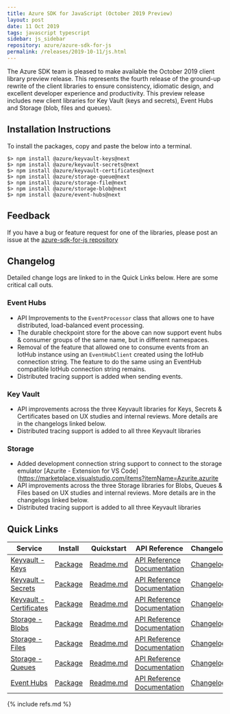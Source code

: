 ```yaml
---
title: Azure SDK for JavaScript (October 2019 Preview)
layout: post
date: 11 Oct 2019
tags: javascript typescript
sidebar: js_sidebar
repository: azure/azure-sdk-for-js
permalink: /releases/2019-10-11/js.html
---
```


The Azure SDK team is pleased to make available the October 2019 client library preview release. This represents the fourth release of the ground-up rewrite of the client libraries to ensure consistency, idiomatic design, and excellent developer experience and productivity. This preview release includes new client libraries for Key Vault (keys and secrets), Event Hubs and Storage (blob, files and queues).

## Installation Instructions
To install the packages, copy and paste the below into a terminal.
  
    $> npm install @azure/keyvault-keys@next
    $> npm install @azure/keyvault-secrets@next
    $> npm install @azure/keyvault-certificates@next
    $> npm install @azure/storage-queue@next
    $> npm install @azure/storage-file@next
    $> npm install @azure/storage-blob@next
    $> npm install @azure/event-hubs@next

## Feedback
If you have a bug or feature request for one of the libraries, please post an issue at the [azure-sdk-for-js repository](https://github.com/azure/azure-sdk-for-js/issues)

## Changelog
Detailed change logs are linked to in the Quick Links below. Here are some critical call outs.

### Event Hubs
-	API Improvements to the `EventProcessor` class that allows one to have distributed, load-balanced event processing.
- The durable checkpoint store for the above can now support event hubs & consumer groups of the same name, but in different namespaces.
- Removal of the feature that allowed one to consume events from an IotHub instance using an `EventHubClient` created using
the IotHub connection string. The feature to do the same using an EventHub compatible IotHub connection string remains.
- Distributed tracing support is added when sending events.

### Key Vault
- API improvements across the three Keyvault libraries for Keys, Secrets & Certificates based on UX studies and internal reviews.
More details are in the changelogs linked below.
- Distributed tracing support is added to all three Keyvault libraries

### Storage
- Added development connection string support to connect to the storage emulator [Azurite - Extension for VS Code](https://marketplace.visualstudio.com/items?itemName=Azurite.azurite
- API improvements across the three Storage libraries for Blobs, Queues & Files based on UX studies and internal reviews.
More details are in the changelogs linked below.
- Distributed tracing support is added to all three Keyvault libraries

## Quick Links

| Service  | Install | Quickstart |  API Reference | Changelog | Samples |
| -- | -- | -- | -- | -- | -- |
| [Keyvault - Keys](https://azure.microsoft.com/en-us/services/key-vault/) | [Package](https://www.npmjs.com/package/@azure/keyvault-keys/v/next) | [Readme.md](https://github.com/Azure/azure-sdk-for-js/tree/master/sdk/keyvault/keyvault-keys) | [API Reference Documentation](https://azure.github.io/azure-sdk-for-js/keyvault-keys) | [Changelog](https://github.com/Azure/azure-sdk-for-js/releases/tag/%40azure%2Fkeyvault-keys_4.0.0-preview.8)  | [Samples](https://github.com/Azure/azure-sdk-for-js/tree/master/sdk/keyvault/keyvault-keys/samples) |
| [Keyvault - Secrets](https://azure.microsoft.com/en-us/services/key-vault/) | [Package](https://www.npmjs.com/package/@azure/keyvault-secrets/v/next) | [Readme.md](https://github.com/Azure/azure-sdk-for-js/tree/master/sdk/keyvault/keyvault-secrets) | [API Reference Documentation](https://azure.github.io/azure-sdk-for-js/keyvault-secrets) | [Changelog](https://github.com/Azure/azure-sdk-for-js/releases/tag/%40azure%2Fkeyvault-secrets_4.0.0-preview.8) | [Samples](https://github.com/Azure/azure-sdk-for-js/tree/master/sdk/keyvault/keyvault-secrets/samples) |
| [Keyvault - Certificates](https://azure.microsoft.com/en-us/services/key-vault/) | [Package](https://www.npmjs.com/package/@azure/keyvault-certificates/v/next) | [Readme.md](https://github.com/Azure/azure-sdk-for-js/tree/master/sdk/keyvault/keyvault-certificates) | [API Reference Documentation](https://azure.github.io/azure-sdk-for-js/keyvault-certificates) | [Changelog](https://github.com/Azure/azure-sdk-for-js/releases/tag/%40azure%2Fkeyvault-certificates_4.0.0-preview.8)  | [Samples](https://github.com/Azure/azure-sdk-for-js/tree/master/sdk/keyvault/keyvault-certificates/samples) |
| [Storage - Blobs](https://docs.microsoft.com/en-us/azure/storage/blobs/storage-blobs-overview) | [Package](https://www.npmjs.com/package/@azure/storage-blob/v/next) | [Readme.md](https://github.com/Azure/azure-sdk-for-js/tree/feature/storage/sdk/storage/storage-blob) | [API Reference Documentation](https://azure.github.io/azure-sdk-for-js/storage-blob/index.html) | [Changelog](https://github.com/Azure/azure-sdk-for-js/releases/tag/%40azure%2Fstorage-blob_12.0.0-preview.4) | [Samples](https://github.com/Azure/azure-sdk-for-js/tree/feature/storage/sdk/storage/storage-blob/samples) |
| [Storage - Files](https://docs.microsoft.com/en-us/azure/storage/files/storage-files-introduction) | [Package](https://www.npmjs.com/package/@azure/storage-file/v/next) | [Readme.md](https://github.com/Azure/azure-sdk-for-js/tree/feature/storage/sdk/storage/storage-file) | [API Reference Documentation](https://azure.github.io/azure-sdk-for-js/storage-file/index.html) | [Changelog](https://github.com/Azure/azure-sdk-for-js/releases/tag/%40azure%2Fstorage-file_12.0.0-preview.4) | [Samples](https://github.com/Azure/azure-sdk-for-js/tree/feature/storage/sdk/storage/storage-blob/samples) |
| [Storage - Queues](https://docs.microsoft.com/en-us/azure/storage/queues/storage-dotnet-how-to-use-queues) | [Package](https://www.npmjs.com/package/@azure/storage-queue/v/next) | [Readme.md](https://github.com/Azure/azure-sdk-for-js/tree/feature/storage/sdk/storage/storage-queue) | [API Reference Documentation](https://azure.github.io/azure-sdk-for-js/storage-queue/index.html) | [Changelog](https://github.com/Azure/azure-sdk-for-js/releases/tag/%40azure%2Fstorage-queue_12.0.0-preview.4) | [Samples](https://github.com/Azure/azure-sdk-for-js/tree/feature/storage/sdk/storage/storage-queue/samples) |
| [Event Hubs](https://azure.microsoft.com/en-us/services/event-hubs/) | [Package](https://www.npmjs.com/package/@azure/event-hubs/v/next) | [Readme.md](https://github.com/Azure/azure-sdk-for-js/tree/master/sdk/eventhub/event-hubs) | [API Reference Documentation](https://azure.github.io/azure-sdk-for-js/event-hubs/index.html) | [Changelog](https://github.com/Azure/azure-sdk-for-js/releases/tag/%40azure%2Fevent-hubs_5.0.0-preview.5) | [Samples](https://github.com/Azure/azure-sdk-for-js/tree/master/sdk/eventhub/event-hubs/samples) |

{% include refs.md %}
